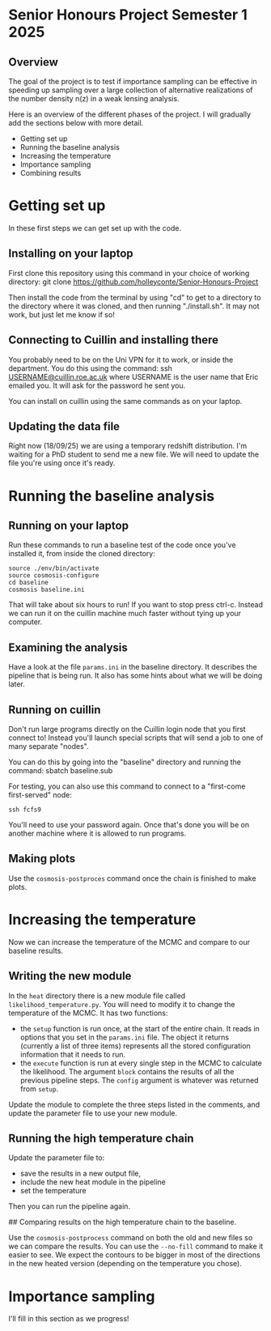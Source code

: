 # Senior Honours Project Semester 1 2025

## Overview

The goal of the project is to test if importance sampling can be effective in speeding up sampling over a large collection of alternative realizations of the number density n(z) in a weak lensing analysis.

Here is an overview of the different phases of the project. I will gradually add the sections below with more detail.

- Getting set up
- Running the baseline analysis
- Increasing the temperature
- Importance sampling
- Combining results

# Getting set up

In these first steps we can get set up with the code.

## Installing on your laptop

First clone this repository using this command in your choice of working directory:
    git clone https://github.com/holleyconte/Senior-Honours-Project

Then install the code from the terminal by using "cd" to get to a directory to the directory where it was cloned, and then running "./install.sh". It may not work, but just let me know if so! 

## Connecting to Cuillin and installing there

You probably need to be on the Uni VPN for it to work, or inside the department. You do this using the command:
    ssh USERNAME@cuillin.roe.ac.uk
where USERNAME is the user name that Eric emailed you. It will ask for the password he sent you.

You can install on cuillin using the same commands as on your laptop.

## Updating the data file

Right now (18/09/25) we are using a temporary redshift distribution. I'm waiting for a PhD student to send me a new file. We will need to update the file you're using once it's ready.


# Running the baseline analysis

## Running on your laptop

Run these commands to run a baseline test of the code once you've installed it, from inside the cloned directory:

    source ./env/bin/activate
    source cosmosis-configure
    cd baseline
    cosmosis baseline.ini

That will take about six hours to run! If you want to stop press ctrl-c. Instead we can run it on the cuillin machine much faster without tying up your computer.

## Examining the analysis

Have a look at the file `params.ini` in the baseline directory. It describes the pipeline that is being run. It also has some hints about what we will be doing later.


## Running on cuillin

Don't run large programs directly on the Cuillin login node that you first connect to!  Instead you'll launch special scripts that will send a job to one of many separate "nodes".

You can do this by going into the "baseline" directory and running the command:
    sbatch baseline.sub

For testing, you can also use this command to connect to a "first-come first-served" node:

    ssh fcfs9

You'll need to use your password again. Once that's done you will be on another machine where it is allowed to run programs.

## Making plots

Use the `cosmosis-postproces` command once the chain is finished to make plots.

# Increasing the temperature

Now we can increase the temperature of the MCMC and compare to our baseline results.

## Writing the new module

In the `heat` directory there is a new module file called `likelihood_temperature.py`. You will need to modify it to change the temperature of the MCMC. It has two functions:

- the `setup` function is run once, at the start of the entire chain. It reads in options that you set in the `params.ini` file. The object it returns (currently a list of three items) represents all the stored configuration information that it needs to run.
- the `execute` function is run at every single step in the MCMC to calculate the likelihood. The argument `block` contains the results of all the previous pipeline steps. The `config` argument is whatever was returned from `setup`.

Update the module to complete the three steps listed in the comments, and update the parameter file to use your new module.

## Running the high temperature chain

Update the parameter file to:
- save the results in a new output file, 
- include the new heat module in the pipeline
- set the temperature

Then you can run the pipeline again.

## Comparing results on the high temperature chain to the baseline.

Use the `cosmosis-postprocess` command on both the old and new files so we can compare the results.  You can use the `--no-fill` command to make it easier to see.  We expect the contours to be bigger in most of the directions in the new heated version (depending on the temperature you chose).

# Importance sampling

I'll fill in this section as we progress!

